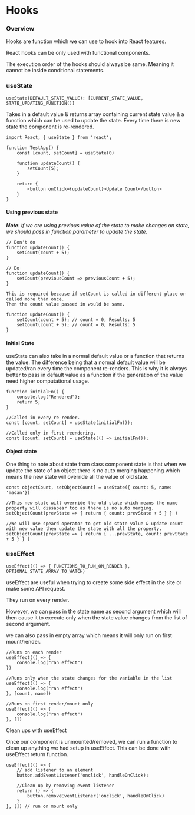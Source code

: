 # Hooks

### Overview

Hooks are function which we can use to hook into React features.

React hooks can be only used with functional components. 

The execution order of the hooks should always be same. Meaning it cannot be inside conditional statements.

### useState

`useState(DEFAULT_STATE_VALUE): [CURRENT_STATE_VALUE, STATE_UPDATING_FUNCTION()]`

Takes in a default value & returns array containing current state value & a function which can be used to update the state. Every time there is new state the component is re-rendered.

```text
import React, { useState } from 'react';

function TestApp() {
    const [count, setCount] = useState(0)
    
    function updateCount() {
        setCount(5);
    }
    
    return {
        <button onClick={updateCount}>Update Count</button>
    }
}
```

#### **Using previous state**

_**Note**: if we are using previous value of the state to make changes on state, we should pass in function parameter to update the state._

```text
// Don't do
function updateCount() {
    setCount(count + 5);
}

// Do
function updateCount() {
    setCount(previousCount => previousCount + 5);
}

This is required because if setCount is called in different place or called more than once.
Then the count value passed in would be same.

function updateCount() {
    setCount(count + 5); // count = 0, Results: 5
    setCount(count + 5); // count = 0, Results: 5
}
```

#### Initial State

useState can also take in a normal default value or a function that returns the value. The difference being that a normal default value will be updated/ran every time the component re-renders. This is why it is always better to pass in default value as a function if the generation of the value need higher computational usage. 

```text
function initialFn() {
    console.log("Rendered");
    return 5;
}

//Called in every re-render.
const [count, setCount] = useState(initialFn()); 

//Called only in first reendering.
const [count, setCount] = useState(() => initialFn()); 
```

#### Object state

One thing to note about state from class component state is that when we update the state of an object there is no auto merging happening which means the new state will override all the value of old state.

```text
const objectCount, setObjectCount] = useState({ count: 5, name: 'madan'})

//This new state will override the old state which means the name property will dissapear too as there is no auto merging.
setObjectCount(prevState => { return { count: prevState + 5 } } )

//We will use speard operator to get old state value & update count with new value then update the state with all the property.
setObjectCount(prevState => { return { ...prevState, count: prevState + 5 } } )
```

### useEffect

`useEffect(() => { FUNCTIONS_TO_RUN_ON_RENDER }, OPTIONAL_STATE_ARRAY_TO_WATCH)`

useEffect are useful when trying to create some side effect in the site or make some API request. 

They run on every render. 

However, we can pass in the state name as second argument which will then cause it to execute only when the state value changes from the list of second argument. 

we can also pass in empty array which means it will only run on first mount/render. 

```text
//Runs on each render
useEffect(() => {
    console.log("ran effect")
})

//Runs only when the state changes for the variable in the list
useEffect(() => {
    console.log("ran effect")
}, [count, name])

//Runs on first render/mount only
useEffect(() => {
    console.log("ran effect")
}, [])
```

Clean ups with useEffect

Once our component is unmounted/removed, we can run a function to clean up anything we had setup in useEffect. This can be done with useEffect return function.

```text
useEffect(() => {
    // add listener to an element
    button.addEventListener('onclick', handleOnClick);
    
    //Clean up by removing event listener
    return () => {
        button.removeEventListener('onclick', handleOnClick)
    }
}, []) // run on mount only
```

